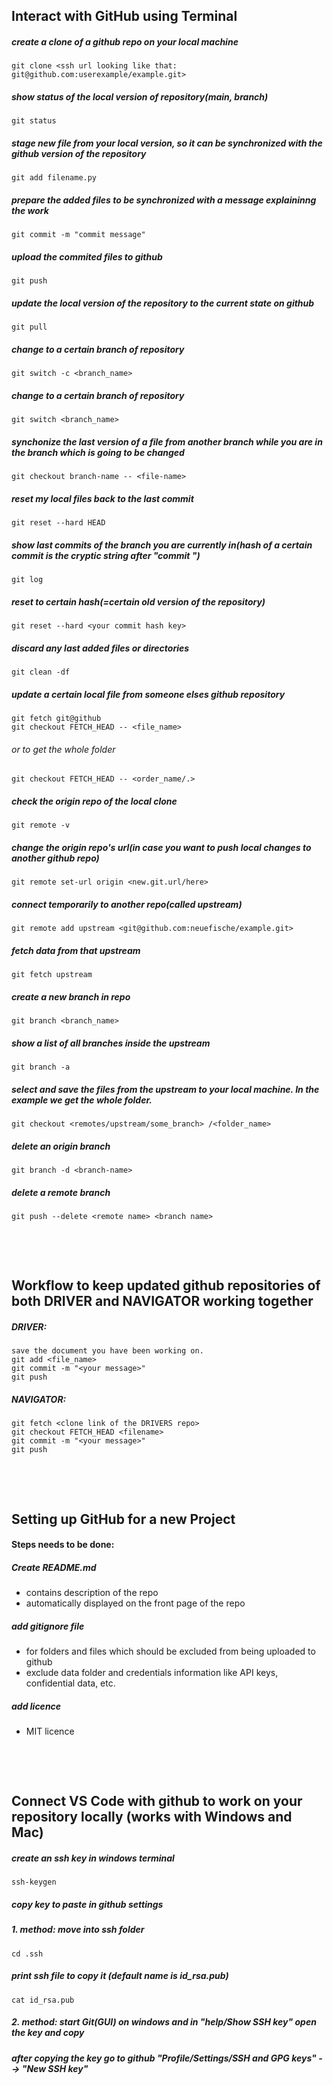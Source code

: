 ## Interact with GitHub using Terminal


##### create a clone of a github repo on your local machine
    git clone <ssh url looking like that: git@github.com:userexample/example.git>
##### show status of the local version of repository(main, branch)
    git status
##### stage new file from your local version, so it can be synchronized with the github version of the repository
    git add filename.py
##### prepare the added files to be synchronized with a message explaininng the work
    git commit -m "commit message"
##### upload the commited files to github
    git push
##### update the local version of the repository to the current state on github
    git pull
##### change to a certain branch of repository    
    git switch -c <branch_name>
##### change to a certain branch of repository
    git switch <branch_name>
##### synchonize the last version of a file from another branch while you are in the branch which is going to be changed
    git checkout branch-name -- <file-name>
##### reset my local files back to the last commit
    git reset --hard HEAD
##### show last commits of the branch you are currently in(hash of a certain commit is the cryptic string after "commit ") 
    git log
##### reset to certain hash(=certain old version of the repository)
    git reset --hard <your commit hash key>
##### discard any last added files or directories
    git clean -df
##### update a certain local file from someone elses github repository
    git fetch git@github
    git checkout FETCH_HEAD -- <file_name>
###### or to get the whole folder
    git checkout FETCH_HEAD -- <order_name/.>

##### check the origin repo of the local clone
    git remote -v
##### change the origin repo's url(in case you want to push local changes to another github repo)
    git remote set-url origin <new.git.url/here>

##### connect temporarily to another repo(called upstream) 
    git remote add upstream <git@github.com:neuefische/example.git> 

##### fetch data from that upstream
    git fetch upstream
##### create a new branch in repo
    git branch <branch_name>
##### show a list of all branches inside the upstream
    git branch -a

##### select and save the files from the upstream to your local machine. In the example we get the whole folder.
    git checkout <remotes/upstream/some_branch> /<folder_name>
##### delete an origin branch
    git branch -d <branch-name>
##### delete a remote branch
    git push --delete <remote name> <branch name>


&nbsp;

&nbsp;

## Workflow to keep updated github repositories of both DRIVER and NAVIGATOR working together

##### DRIVER:
    save the document you have been working on.
    git add <file_name>
    git commit -m "<your message>"
    git push
##### NAVIGATOR:
    git fetch <clone link of the DRIVERS repo>
    git checkout FETCH_HEAD <filename>
    git commit -m "<your message>"
    git push
    
&nbsp;

&nbsp;

## Setting up GitHub for a new Project


#### Steps needs to be done:
##### Create README.md
* contains description of the repo
* automatically displayed on the front page of the repo
##### add gitignore file
* for folders and files which should be excluded from being uploaded to github
* exclude data folder and credentials information like API keys, confidential data, etc.
##### add licence
* MIT licence
    
&nbsp;

&nbsp;

## Connect VS Code with github to work on your repository locally (works with Windows and Mac)


##### create an ssh key in windows terminal
    ssh-keygen
##### copy key to paste in github settings
##### 1. method: move into ssh folder
    cd .ssh
##### print ssh file to copy it (default name is id_rsa.pub)
    cat id_rsa.pub
##### 2. method: start Git(GUI) on windows and in "help/Show SSH key" open the key and copy
##### after copying the key go to github "Profile/Settings/SSH and GPG keys" --> "New SSH key"

